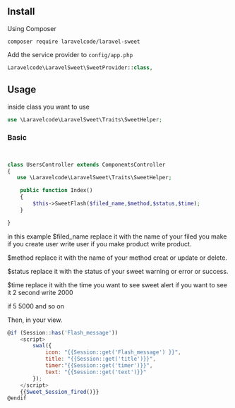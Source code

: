 ## Install

Using Composer

```
composer require laravelcode/laravel-sweet
```

Add the service provider to `config/app.php`

```php
Laravelcode\LaravelSweet\SweetProvider::class,
```


## Usage
inside  class you want to use 

```php
use \Laravelcode\LaravelSweet\Traits\SweetHelper;
```

### Basic


```php


class UsersController extends ComponentsController
{
   use \Laravelcode\LaravelSweet\Traits\SweetHelper;

    public function Index()
    {
        $this->SweetFlash($filed_name,$method,$status,$time);
    }

}
```

in this example 
$filed_name replace it with the name of your filed you make if you create user write user if you make product write product.

$method replace it with the name of your method creat or update or delete.

$status replace it with the status of your sweet warning or error or success.

$time replace it with the time you want to see sweet alert if you want to see it 2 second write 2000

if 5 5000 and so on  

































Then, in your view.

```javascript
@if (Session::has('Flash_message'))
    <script>
        swal({
            icon: "{{Session::get('Flash_message') }}",
            title: "{{Session::get('title')}}",
            timer:"{{Session::get('timer')}}",
            text: "{{Session::get('text')}}"
        });
    </script>
    {{Sweet_Session_fired()}}
@endif
```
